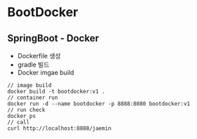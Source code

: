 # BootDocker

## SpringBoot - Docker
- Dockerfile 생성
- gradle 빌드
- Docker imgae build
```
// image build
docker build -t bootdocker:v1 .
// container run
docker run -d --name bootdocker -p 8888:8080 bootdocker:v1
// run check
docker ps
// call
curl http://localhost:8888/jaemin
```
